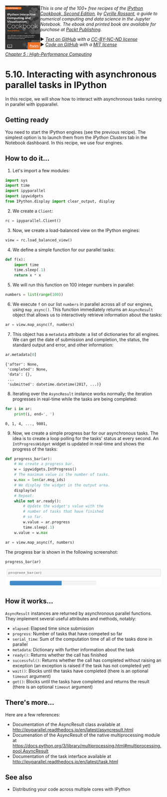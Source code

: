 <a href="https://github.com/ipython-books/cookbook-2nd"><img src="../cover-cookbook-2nd.png" align="left" alt="IPython Cookbook, Second Edition" height="140" /></a> *This is one of the 100+ free recipes of the [IPython Cookbook, Second Edition](https://github.com/ipython-books/cookbook-2nd), by [Cyrille Rossant](http://cyrille.rossant.net), a guide to numerical computing and data science in the Jupyter Notebook. The ebook and printed book are available for purchase at [Packt Publishing](https://www.packtpub.com/big-data-and-business-intelligence/ipython-interactive-computing-and-visualization-cookbook-second-e).*

▶ *[Text on GitHub](https://github.com/ipython-books/cookbook-2nd) with a [CC-BY-NC-ND license](https://creativecommons.org/licenses/by-nc-nd/3.0/us/legalcode)*  
▶ *[Code on GitHub](https://github.com/ipython-books/cookbook-2nd-code) with a [MIT license](https://opensource.org/licenses/MIT)*

[*Chapter 5 : High-Performance Computing*](./)

# 5.10. Interacting with asynchronous parallel tasks in IPython

In this recipe, we will show how to interact with asynchronous tasks running in parallel with ipyparallel.

## Getting ready

You need to start the IPython engines (see the previous recipe). The simplest option is to launch them from the *IPython Clusters* tab in the Notebook dashboard. In this recipe, we use four engines.

## How to do it...

1. Let's import a few modules:

```python
import sys
import time
import ipyparallel
import ipywidgets
from IPython.display import clear_output, display
```

2. We create a `Client`:

```python
rc = ipyparallel.Client()
```

3. Now, we create a load-balanced view on the IPython engines:

```python
view = rc.load_balanced_view()
```

4. We define a simple function for our parallel tasks:

```python
def f(x):
    import time
    time.sleep(.1)
    return x * x
```

5. We will run this function on 100 integer numbers in parallel:

```python
numbers = list(range(100))
```

6. We execute `f` on our list `numbers` in parallel across all of our engines, using `map_async()`. This function immediately returns an `AsyncResult` object that allows us to interactively retrieve information about the tasks:

```python
ar = view.map_async(f, numbers)
```

7. This object has a `metadata` attribute: a list of dictionaries for all engines. We can get the date of submission and completion, the status, the standard output and error, and other information:

```python
ar.metadata[0]
```

```{output:result}
{'after': None,
 'completed': None,
 'data': {},
 ...
 'submitted': datetime.datetime(2017, ...)}
```

8. Iterating over the `AsyncResult` instance works normally; the iteration progresses in real-time while the tasks are being completed:

```python
for i in ar:
    print(i, end=', ')
```

```{output:stdout}
0, 1, 4, ..., 9801,
```

9. Now, we create a simple progress bar for our asynchronous tasks. The idea is to create a loop polling for the tasks' status at every second. An `IntProgressWidget` widget is updated in real-time and shows the progress of the tasks:

```python
def progress_bar(ar):
    # We create a progress bar.
    w = ipywidgets.IntProgress()
    # The maximum value is the number of tasks.
    w.max = len(ar.msg_ids)
    # We display the widget in the output area.
    display(w)
    # Repeat:
    while not ar.ready():
        # Update the widget's value with the
        # number of tasks that have finished
        # so far.
        w.value = ar.progress
        time.sleep(.1)
    w.value = w.max
```

```python
ar = view.map_async(f, numbers)
```

The progress bar is shown in the following screenshot:

```python
progress_bar(ar)
```

![Progress bar](10_async_files/10_async_25_0.png)

## How it works...

`AsyncResult` instances are returned by asynchronous parallel functions. They implement several useful attributes and methods, notably:

* `elapsed`: Elapsed time since submission
* `progress`: Number of tasks that have competed so far
* `serial_time`: Sum of the computation time of all of the tasks done in parallel
* `metadata`: Dictionary with further information about the task
* `ready()`: Returns whether the call has finished
* `successful()`: Returns whether the call has completed without raising an exception (an exception is raised if the task has not completed yet)
* `wait()`: Blocks until the tasks have completed (there is an optional `timeout` argument)
* `get()`: Blocks until the tasks have completed and returns the result (there is an optional `timeout` argument)

## There's more...

Here are a few references:

* Documentation of the AsyncResult class available at http://ipyparallel.readthedocs.io/en/latest/asyncresult.html
* Documenation of the AsyncResult of the native multiprocessing module at https://docs.python.org/3/library/multiprocessing.html#multiprocessing.pool.AsyncResult
* Documentation of the task interface available at http://ipyparallel.readthedocs.io/en/latest/task.html

## See also

* Distributing your code across multiple cores with IPython
